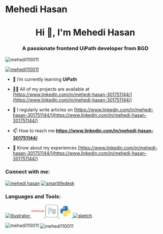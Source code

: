 # Mehedi Hasan
<h1 align="center">Hi 👋, I'm Mehedi Hasan</h1>
<h3 align="center">A passionate frontend UiPath developer from BGD</h3>

<p align="left"> <img src="https://komarev.com/ghpvc/?username=mehedi110011&label=Profile%20views&color=0e75b6&style=flat" alt="mehedi110011" /> </p>

<p align="left"> <a href="https://github.com/ryo-ma/github-profile-trophy"><img src="https://github-profile-trophy.vercel.app/?username=mehedi110011" alt="mehedi110011" /></a> </p>

- 🌱 I’m currently learning **UiPath**

- 👨‍💻 All of my projects are available at [https://www.linkedin.com/in/mehedi-hasan-301751144/](https://www.linkedin.com/in/mehedi-hasan-301751144/)

- 📝 I regularly write articles on [https://www.linkedin.com/in/mehedi-hasan-301751144/](https://www.linkedin.com/in/mehedi-hasan-301751144/)

- 📫 How to reach me **https://www.linkedin.com/in/mehedi-hasan-301751144/**

- 📄 Know about my experiences [https://www.linkedin.com/in/mehedi-hasan-301751144/](https://www.linkedin.com/in/mehedi-hasan-301751144/)

<h3 align="left">Connect with me:</h3>
<p align="left">
<a href="https://linkedin.com/in/mehedi hasan" target="blank"><img align="center" src="https://raw.githubusercontent.com/rahuldkjain/github-profile-readme-generator/master/src/images/icons/Social/linked-in-alt.svg" alt="mehedi hasan" height="30" width="40" /></a>
<a href="https://instagram.com/smartlifedesk" target="blank"><img align="center" src="https://raw.githubusercontent.com/rahuldkjain/github-profile-readme-generator/master/src/images/icons/Social/instagram.svg" alt="smartlifedesk" height="30" width="40" /></a>
</p>

<h3 align="left">Languages and Tools:</h3>
<p align="left"> <a href="https://www.adobe.com/in/products/illustrator.html" target="_blank" rel="noreferrer"> <img src="https://www.vectorlogo.zone/logos/adobe_illustrator/adobe_illustrator-icon.svg" alt="illustrator" width="40" height="40"/> </a> <a href="https://www.oracle.com/" target="_blank" rel="noreferrer"> <img src="https://raw.githubusercontent.com/devicons/devicon/master/icons/oracle/oracle-original.svg" alt="oracle" width="40" height="40"/> </a> <a href="https://www.photoshop.com/en" target="_blank" rel="noreferrer"> <img src="https://raw.githubusercontent.com/devicons/devicon/master/icons/photoshop/photoshop-line.svg" alt="photoshop" width="40" height="40"/> </a> <a href="https://www.python.org" target="_blank" rel="noreferrer"> <img src="https://raw.githubusercontent.com/devicons/devicon/master/icons/python/python-original.svg" alt="python" width="40" height="40"/> </a> <a href="https://www.sketch.com/" target="_blank" rel="noreferrer"> <img src="https://www.vectorlogo.zone/logos/sketchapp/sketchapp-icon.svg" alt="sketch" width="40" height="40"/> </a> </p>

<p><img align="left" src="https://github-readme-stats.vercel.app/api/top-langs?username=mehedi110011&show_icons=true&locale=en&layout=compact" alt="mehedi110011" /></p>

<p>&nbsp;<img align="center" src="https://github-readme-stats.vercel.app/api?username=mehedi110011&show_icons=true&locale=en" alt="mehedi110011" /></p>

